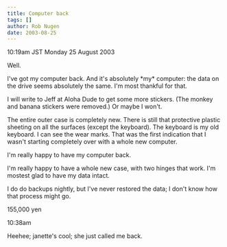 ```yaml
---
title: Computer back
tags: []
author: Rob Nugen
date: 2003-08-25
---
```


<p class=date>10:19am JST Monday 25 August 2003</p>

<p>Well.</p>

<p>I've got my computer back.  And it's absolutely *my* computer: the
data on the drive seems absolutely the same.  I'm most thankful for
that.</p>

<p>I will write to Jeff at Aloha Dude to get some more stickers.  (The
monkey and banana stickers were removed.)  Or maybe I won't.</p>

<p>The entire outer case is completely new.  There is still that
protective plastic sheeting on all the surfaces (except the
keyboard).  The keyboard is my old keyboard.  I can see the wear
marks.  That was the first indication that I wasn't starting
completely over with a whole new computer. </p>

<p>I'm really happy to have my computer back.</p>

<p>I'm really happy to have a whole new case, with two hinges that
work.  I'm mostest glad to have my data intact.</p>

<p>I do do backups nightly, but I've never restored the data; I don't
know how that process might go.</p>

<p>155,000 yen</p>

<p class=date>10:38am</p>

<p>Heehee;  janette's cool; she just called me back.</p>
